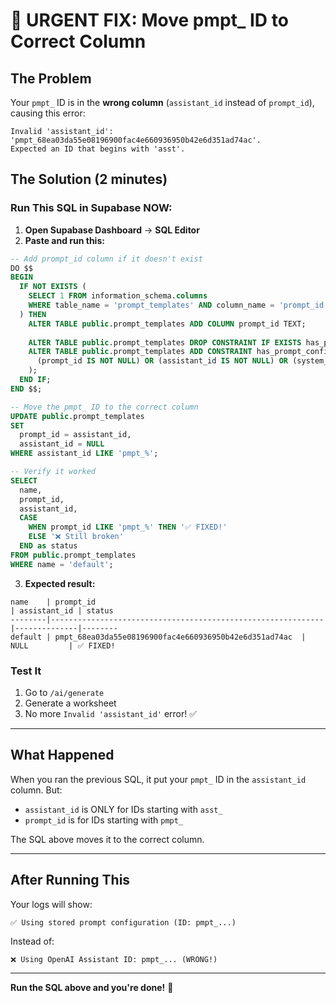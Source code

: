 # 🚨 URGENT FIX: Move pmpt_ ID to Correct Column

## The Problem
Your `pmpt_` ID is in the **wrong column** (`assistant_id` instead of `prompt_id`), causing this error:
```
Invalid 'assistant_id': 'pmpt_68ea03da55e08196900fac4e660936950b42e6d351ad74ac'. 
Expected an ID that begins with 'asst'.
```

## The Solution (2 minutes)

### Run This SQL in Supabase NOW:

1. **Open Supabase Dashboard** → **SQL Editor**
2. **Paste and run this:**

```sql
-- Add prompt_id column if it doesn't exist
DO $$ 
BEGIN
  IF NOT EXISTS (
    SELECT 1 FROM information_schema.columns 
    WHERE table_name = 'prompt_templates' AND column_name = 'prompt_id'
  ) THEN
    ALTER TABLE public.prompt_templates ADD COLUMN prompt_id TEXT;
    
    ALTER TABLE public.prompt_templates DROP CONSTRAINT IF EXISTS has_prompt_config;
    ALTER TABLE public.prompt_templates ADD CONSTRAINT has_prompt_config CHECK (
      (prompt_id IS NOT NULL) OR (assistant_id IS NOT NULL) OR (system_prompt IS NOT NULL)
    );
  END IF;
END $$;

-- Move the pmpt_ ID to the correct column
UPDATE public.prompt_templates
SET 
  prompt_id = assistant_id,
  assistant_id = NULL
WHERE assistant_id LIKE 'pmpt_%';

-- Verify it worked
SELECT 
  name, 
  prompt_id,
  assistant_id,
  CASE 
    WHEN prompt_id LIKE 'pmpt_%' THEN '✅ FIXED!'
    ELSE '❌ Still broken'
  END as status
FROM public.prompt_templates
WHERE name = 'default';
```

3. **Expected result:**
```
name    | prompt_id                                                   | assistant_id | status
--------|-------------------------------------------------------------|--------------|--------
default | pmpt_68ea03da55e08196900fac4e660936950b42e6d351ad74ac  | NULL         | ✅ FIXED!
```

### Test It

1. Go to `/ai/generate`
2. Generate a worksheet
3. No more `Invalid 'assistant_id'` error! ✅

---

## What Happened

When you ran the previous SQL, it put your `pmpt_` ID in the `assistant_id` column. But:
- `assistant_id` is ONLY for IDs starting with `asst_`
- `prompt_id` is for IDs starting with `pmpt_`

The SQL above moves it to the correct column.

---

## After Running This

Your logs will show:
```
✅ Using stored prompt configuration (ID: pmpt_...)
```

Instead of:
```
❌ Using OpenAI Assistant ID: pmpt_... (WRONG!)
```

---

**Run the SQL above and you're done!** 🎉
